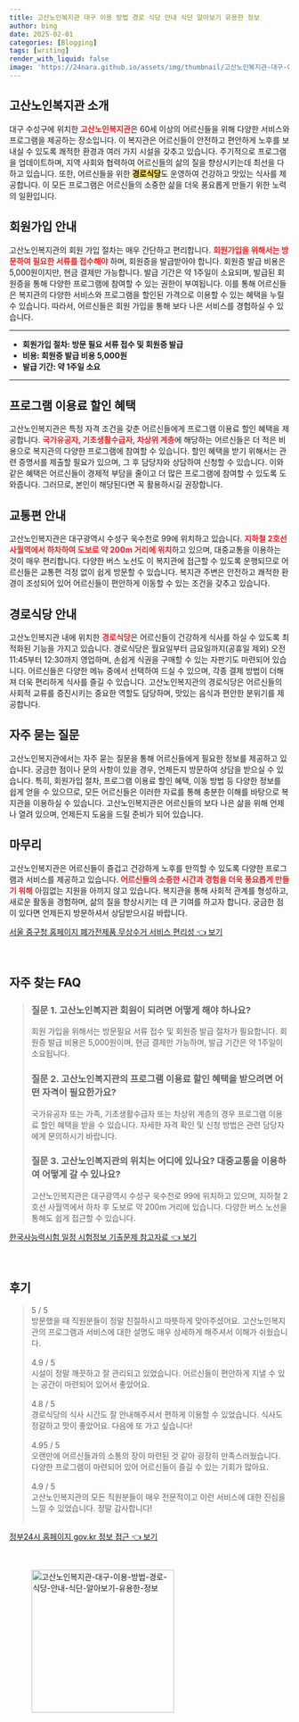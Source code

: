 ```yaml
---
title: 고산노인복지관 대구 이용 방법 경로 식당 안내 식단 알아보기 유용한 정보
author: bing
date: 2025-02-01
categories: [Blogging]
tags: [writing]
render_with_liquid: false
image: 'https://24nara.github.io/assets/img/thumbnail/고산노인복지관-대구-이용-방법-경로-식당-안내-식단-알아보기-유용한-정보.webp'
---
```



<h2 id='고산노인복지관 소개'>고산노인복지관 소개</h2>

<p>대구 수성구에 위치한 <b><span style="color: #ee2323;">고산노인복지관</span></b>은 60세 이상의 어르신들을 위해 다양한 서비스와 프로그램을 제공하는 장소입니다. 이 복지관은 어르신들이 안전하고 편안하게 노후를 보내실 수 있도록 쾌적한 환경과 여러 가지 시설을 갖추고 있습니다. 주기적으로 프로그램을 업데이트하며, 지역 사회와 협력하여 어르신들의 삶의 질을 향상시키는데 최선을 다하고 있습니다. 또한, 어르신들을 위한 <b><span style="background-color: #ffe066;">경로식당</span></b>도 운영하여 건강하고 맛있는 식사를 제공합니다. 이 모든 프로그램은 어르신들의 소중한 삶을 더욱 풍요롭게 만들기 위한 노력의 일환입니다. </p>

<h2 id='회원가입 안내'>회원가입 안내</h2>

<p>고산노인복지관의 회원 가입 절차는 매우 간단하고 편리합니다. <b><span style="color: #ee2323;">회원가입을 위해서는 방문하여 필요한 서류를 접수해야</span></b> 하며, 회원증을 발급받아야 합니다. 회원증 발급 비용은 5,000원이지만, 현금 결제만 가능합니다. 발급 기간은 약 1주일이 소요되며, 발급된 회원증을 통해 다양한 프로그램에 참여할 수 있는 권한이 부여됩니다. 이를 통해 어르신들은 복지관의 다양한 서비스와 프로그램을 할인된 가격으로 이용할 수 있는 혜택을 누릴 수 있습니다. 따라서, 어르신들은 회원 가입을 통해 보다 나은 서비스를 경험하실 수 있습니다. </p>

<hr />

<ul>
    <li><b>회원가입 절차: 방문 필요 서류 접수 및 회원증 발급</b></li>
    <li><b>비용: 회원증 발급 비용 5,000원</b></li>
    <li><b>발급 기간: 약 1주일 소요</b></li>
</ul>

<hr />

<h2 id='프로그램 이용료 할인 혜택'>프로그램 이용료 할인 혜택</h2>

<p>고산노인복지관은 특정 자격 조건을 갖춘 어르신들에게 프로그램 이용료 할인 혜택을 제공합니다. <b><span style="color: #ee2323;">국가유공자, 기초생활수급자, 차상위 계층</span></b>에 해당하는 어르신들은 더 적은 비용으로 복지관의 다양한 프로그램에 참여할 수 있습니다. 할인 혜택을 받기 위해서는 관련 증명서를 제출할 필요가 있으며, 그 후 담당자와 상담하여 신청할 수 있습니다. 이와 같은 혜택은 어르신들이 경제적 부담을 줄이고 더 많은 프로그램에 참여할 수 있도록 도와줍니다. 그러므로, 본인이 해당된다면 꼭 활용하시길 권장합니다.</p>

<h2 id='교통편 안내'>교통편 안내</h2>

<p>고산노인복지관은 대구광역시 수성구 욱수천로 99에 위치하고 있습니다. <b><span style="color: #ee2323;">지하철 2호선 사월역에서 하차하여 도보로 약 200m 거리에 위치</span></b>하고 있으며, 대중교통을 이용하는 것이 매우 편리합니다. 다양한 버스 노선도 이 복지관에 접근할 수 있도록 운행되므로 어르신들은 교통편 걱정 없이 쉽게 방문할 수 있습니다. 복지관 주변은 안전하고 쾌적한 환경이 조성되어 있어 어르신들이 편안하게 이동할 수 있는 조건을 갖추고 있습니다.</p>

<h2 id='경로식당 안내'>경로식당 안내</h2>

<p>고산노인복지관 내에 위치한 <b><span style="color: #ee2323;">경로식당</span></b>은 어르신들이 건강하게 식사를 하실 수 있도록 최적화된 기능을 가지고 있습니다. 경로식당은 월요일부터 금요일까지(공휴일 제외) 오전 11:45부터 12:30까지 영업하며, 손쉽게 식권을 구매할 수 있는 자판기도 마련되어 있습니다. 어르신들은 다양한 메뉴 중에서 선택하여 드실 수 있으며, 각종 결제 방법이 더해져 더욱 편리하게 식사를 즐길 수 있습니다. 고산노인복지관의 경로식당은 어르신들의 사회적 교류를 증진시키는 중요한 역할도 담당하며, 맛있는 음식과 편안한 분위기를 제공합니다.</p>

<h2 id='자주 묻는 질문'>자주 묻는 질문</h2>

<p>고산노인복지관에서는 자주 묻는 질문을 통해 어르신들에게 필요한 정보를 제공하고 있습니다. 궁금한 점이나 문의 사항이 있을 경우, 언제든지 방문하여 상담을 받으실 수 있습니다. 특히, 회원가입 절차, 프로그램 이용료 할인 혜택, 이동 방법 등 다양한 정보를 쉽게 얻을 수 있으므로, 모든 어르신들은 이러한 자료를 통해 충분한 이해를 바탕으로 복지관을 이용하실 수 있습니다. 고산노인복지관은 어르신들의 보다 나은 삶을 위해 언제나 열려 있으며, 언제든지 도움을 드릴 준비가 되어 있습니다.</p>

<h2 id='마무리'>마무리</h2>

<p>고산노인복지관은 어르신들이 즐겁고 건강하게 노후를 만끽할 수 있도록 다양한 프로그램과 서비스를 제공하고 있습니다. <b><span style="color: #ee2323;">어르신들의 소중한 시간과 경험을 더욱 풍요롭게 만들기 위해</span></b> 아낌없는 지원을 아끼지 않고 있습니다. 복지관을 통해 사회적 관계를 형성하고, 새로운 활동을 경험하며, 삶의 질을 향상시키는 데 큰 기여를 하고자 합니다. 궁금한 점이 있다면 언제든지 방문하셔서 상담받으시길 바랍니다.</p>


<p><a class="click-button" title="서울 중구청 홈페이지 폐가전제품 무상수거 서비스 편리성" href="https://24nara.github.io/posts/%EC%84%9C%EC%9A%B8-%EC%A4%91%EA%B5%AC%EC%B2%AD-%ED%99%88%ED%8E%98%EC%9D%B4%EC%A7%80-%ED%8F%90%EA%B0%80%EC%A0%84%EC%A0%9C%ED%92%88-%EB%AC%B4%EC%83%81%EC%88%98%EA%B1%B0-%EC%84%9C%EB%B9%84%EC%8A%A4-%ED%8E%B8%EB%A6%AC%EC%84%B1/" rel="dofollow">서울 중구청 홈페이지 폐가전제품 무상수거 서비스 편리성 👈 보기</a></p><br>
<h2 id='자주_찾는_FAQ'>자주 찾는 FAQ</h2>
<div itemscope="" itemtype="https://schema.org/FAQPage"> 
<blockquote> 
<div itemscope="" itemprop="mainEntity" itemtype="https://schema.org/Question"> 
<h3 itemprop="name">질문 1. 고산노인복지관 회원이 되려면 어떻게 해야 하나요?</h3> 
<div itemscope="" itemprop="acceptedAnswer" itemtype="https://schema.org/Answer"> 
<span itemprop="text"> 
<p>회원 가입을 위해서는 방문필요 서류 접수 및 회원증 발급 절차가 필요합니다. 회원증 발급 비용은 5,000원이며, 현금 결제만 가능하며, 발급 기간은 약 1주일이 소요됩니다.</p> 
</span> 
</div> 
</div> 
<div itemscope="" itemprop="mainEntity" itemtype="https://schema.org/Question"> 
<h3 itemprop="name">질문 2. 고산노인복지관의 프로그램 이용료 할인 혜택을 받으려면 어떤 자격이 필요한가요?</h3> 
<div itemscope="" itemprop="acceptedAnswer" itemtype="https://schema.org/Answer"> 
<span itemprop="text"> 
<p>국가유공자 또는 가족, 기초생활수급자 또는 차상위 계층의 경우 프로그램 이용료 할인 혜택을 받을 수 있습니다. 자세한 자격 확인 및 신청 방법은 관련 담당자에게 문의하시기 바랍니다.</p> 
</span> 
</div> 
</div> 
<div itemscope="" itemprop="mainEntity" itemtype="https://schema.org/Question"> 
<h3 itemprop="name">질문 3. 고산노인복지관의 위치는 어디에 있나요? 대중교통을 이용하여 어떻게 갈 수 있나요?</h3> 
<div itemscope="" itemprop="acceptedAnswer" itemtype="https://schema.org/Answer"> 
<span itemprop="text"> 
<p>고산노인복지관은 대구광역시 수성구 욱수천로 99에 위치하고 있으며, 지하철 2호선 사월역에서 하차 후 도보로 약 200m 거리에 있습니다. 다양한 버스 노선을 통해도 쉽게 접근할 수 있습니다.</p> 
</span> 
</div> 
</div> 
</blockquote> 
</div>
<p><a class="click-button" title="한국사능력시험 일정 시험정보 기출문제 참고자료" href="https://24nara.github.io/posts/%ED%95%9C%EA%B5%AD%EC%82%AC%EB%8A%A5%EB%A0%A5%EC%8B%9C%ED%97%98-%EC%9D%BC%EC%A0%95-%EC%8B%9C%ED%97%98%EC%A0%95%EB%B3%B4-%EA%B8%B0%EC%B6%9C%EB%AC%B8%EC%A0%9C-%EC%B0%B8%EA%B3%A0%EC%9E%90%EB%A3%8C/" rel="dofollow">한국사능력시험 일정 시험정보 기출문제 참고자료 👈 보기</a></p><br>
<h2 id='후기'>후기</h2>
<div itemscope itemtype="https://schema.org/Product">
  <blockquote>
  <div itemprop="review" itemscope itemtype="https://schema.org/Review">
      <div itemprop="reviewRating" itemscope itemtype="https://schema.org/Rating"> <span itemprop="ratingValue">5</span> / <span itemprop="bestRating">5</span> </div>
      <span itemprop="reviewBody">방문했을 때 직원분들이 정말 친절하시고 따뜻하게 맞아주셨어요. 고산노인복지관의 프로그램과 서비스에 대한 설명도 매우 상세하게 해주셔서 이해가 쉬웠습니다.</span>
  </div>
  <br>
  <div itemprop="review" itemscope itemtype="https://schema.org/Review">
      <div itemprop="reviewRating" itemscope itemtype="https://schema.org/Rating"> <span itemprop="ratingValue">4.9</span> / <span itemprop="bestRating">5</span> </div>
      <span itemprop="reviewBody">시설이 정말 깨끗하고 잘 관리되고 있었습니다. 어르신들이 편안하게 지낼 수 있는 공간이 마련되어 있어서 좋았어요.</span>
  </div>
  <br>
  <div itemprop="review" itemscope itemtype="https://schema.org/Review">
      <div itemprop="reviewRating" itemscope itemtype="https://schema.org/Rating"> <span itemprop="ratingValue">4.8</span> / <span itemprop="bestRating">5</span> </div>
      <span itemprop="reviewBody">경로식당의 식사 시간도 잘 안내해주셔서 편하게 이용할 수 있었습니다. 식사도 정갈하고 맛이 좋았어요. 다음에 또 가고 싶습니다!</span>
  </div>
  <br>
  <div itemprop="review" itemscope itemtype="https://schema.org/Review">
      <div itemprop="reviewRating" itemscope itemtype="https://schema.org/Rating"> <span itemprop="ratingValue">4.95</span> / <span itemprop="bestRating">5</span> </div>
      <span itemprop="reviewBody">오랜만에 어르신들과의 소통의 장이 마련된 것 같아 굉장히 만족스러웠습니다. 다양한 프로그램이 마련되어 있어 어르신들이 즐길 수 있는 기회가 많아요.</span>
  </div>
  <br>
  <div itemprop="review" itemscope itemtype="https://schema.org/Review">
      <div itemprop="reviewRating" itemscope itemtype="https://schema.org/Rating"> <span itemprop="ratingValue">4.9</span> / <span itemprop="bestRating">5</span> </div>
      <span itemprop="reviewBody">고산노인복지관의 모든 직원분들이 매우 전문적이고 이런 서비스에 대한 진심을 느낄 수 있었습니다. 정말 감사합니다!</span>
  </div>
  <br>
  </blockquote>
</div>
<p><a class="click-button" title="정부24시 홈페이지 gov.kr 정보 접근" href="https://24nara.github.io/posts/%EC%A0%95%EB%B6%8024%EC%8B%9C-%ED%99%88%ED%8E%98%EC%9D%B4%EC%A7%80-gov.kr-%EC%A0%95%EB%B3%B4-%EC%A0%91%EA%B7%BC/" rel="dofollow">정부24시 홈페이지 gov.kr 정보 접근 👈 보기</a></p><br>
<figure class="image"><img src="https://24nara.github.io/assets/img/thumbnail/고산노인복지관-대구-이용-방법-경로-식당-안내-식단-알아보기-유용한-정보.webp" alt="고산노인복지관-대구-이용-방법-경로-식당-안내-식단-알아보기-유용한-정보" width="256" height="256"></figure>
